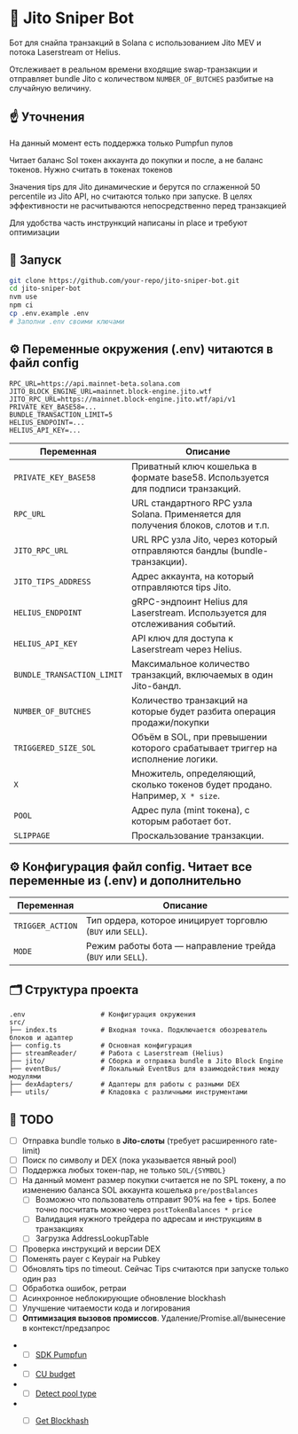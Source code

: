 # 🎯 Jito Sniper Bot

Бот для снайпа транзакций в Solana с использованием Jito MEV и потока Laserstream от Helius.

Отслеживает в реальном времени входящие swap-транзакции и отправляет bundle Jito с количеством `NUMBER_OF_BUTCHES` разбитые на случайную величину.

## ☝️ Уточнения
На данный момент есть поддержка только Pumpfun пулов

Читает баланс Sol токен аккаунта до покупки и после, а не баланс токенов.
Нужно считать в токенах токенов

Значения tips для Jito динамические и берутся по сглаженной 50 percentile из Jito API, но считаются только при запуске. В целях эффективности не расчитываются непосредственно перед транзакцией

Для удобства часть инстрункций написаны in place и требуют оптимизации


## 🚀 Запуск

```bash
git clone https://github.com/your-repo/jito-sniper-bot.git
cd jito-sniper-bot
nvm use
npm ci
cp .env.example .env
# Заполни .env своими ключами
```

## ⚙️ Переменные окружения (.env) читаются в файл config

```env
RPC_URL=https://api.mainnet-beta.solana.com
JITO_BLOCK_ENGINE_URL=mainnet.block-engine.jito.wtf
JITO_RPC_URL=https://mainnet.block-engine.jito.wtf/api/v1
PRIVATE_KEY_BASE58=...
BUNDLE_TRANSACTION_LIMIT=5
HELIUS_ENDPOINT=...
HELIUS_API_KEY=...

```
| Переменная                 | Описание                                                                          |
|----------------------------|-----------------------------------------------------------------------------------|
| `PRIVATE_KEY_BASE58`       | Приватный ключ кошелька в формате base58. Используется для подписи транзакций.    |
| `RPC_URL`                  | URL стандартного RPC узла Solana. Применяется для получения блоков, слотов и т.п. |
| `JITO_RPC_URL`             | URL RPC узла Jito, через который отправляются бандлы (bundle-транзакции).         |
| `JITO_TIPS_ADDRESS`        | Адрес аккаунта, на который отправляются tips Jito.                                |
| `HELIUS_ENDPOINT`          | gRPC-эндпоинт Helius для Laserstream. Используется для отслеживания событий.      |
| `HELIUS_API_KEY`           | API ключ для доступа к Laserstream через Helius.                                  |
| `BUNDLE_TRANSACTION_LIMIT` | Максимальное количество транзакций, включаемых в один Jito-бандл.                 |
| `NUMBER_OF_BUTCHES`        | Количество транзакций на которые будет разбита операция продажи/покупки           |
| `TRIGGERED_SIZE_SOL`       | Объём в SOL, при превышении которого срабатывает триггер на исполнение логики.    |
| `X`                        | Множитель, определяющий, сколько токенов будет продано. Например, `X * size`.     |
| `POOL`                     | Адрес пула (mint токена), с которым работает бот.                                 |
| `SLIPPAGE`                 | Проскальзование транзакции.                                                       |

## ⚙️ Конфигурация файл config. Читает все переменные из (.env) и дополнительно

| Переменная                 | Описание                                                                          |
|----------------------------|-----------------------------------------------------------------------------------|
| `TRIGGER_ACTION`           | Тип ордера, которое иницирует торговлю (`BUY` или `SELL`).                        |
| `MODE`                     | Режим работы бота — направление трейда (`BUY` или `SELL`).                        |

## 🗂️ Структура проекта

```
.env                   # Конфигурация окружения
src/
├── index.ts           # Входная точка. Подключается обозреватель блоков и адаптер
├── config.ts          # Основная конфигурация
├── streamReader/      # Работа с Laserstream (Helius)
├── jito/              # Сборка и отправка bundle в Jito Block Engine
├── eventBus/          # Локальный EventBus для взаимодействия между модулями
├── dexAdapters/       # Адаптеры для работы с разными DEX
├── utils/             # Кладовка с различными инструментами

```

## 🧠 TODO

* [ ] Отправка bundle только в **Jito-слоты** (требует расширенного rate-limit)
* [ ] Поиск по символу и DEX (пока указывается явный pool)
* [ ] Поддержка любых токен-пар, не только `SOL/{SYMBOL}`
* [ ] На данный момент размер покупки считается не по SPL токену, а по изменению баланса SOL аккаунта кошелька `pre/postBalances`
  * [ ] Возможно что пользователь отправит 90% на fee + tips. Более точно посчитать можно через `postTokenBalances * price`
  * [ ] Валидация нужного трейдера по адресам и инструкциям в транзакциях
  * [ ] Загрузка AddressLookupTable
* [ ] Проверка инструкций и версии DEX
* [ ] Поменять payer с Keypair на Pubkey
* [ ] Обновлять tips по timeout. Сейчас Tips считаются при запуске только один раз 
* [ ] Обработка ошибок, ретраи
* [ ] Асинхронное неблокирующие обновление blockhash
* [ ] Улучшение читаемости кода и логирования
* [ ] **Оптимизация вызовов промиссов**. Удаление/Promise.all/вынесение в контекст/предзапрос
* * [ ] [SDK Pumpfun](https://github.com/UnBergant/jito-mev-bot/blob/4a2e4dfd1439024c373eddf8aa8889f9921af39b/src/dexAdapters/pumpFun/ix.ts#L32-L32)
* * [ ] [CU budget](https://github.com/UnBergant/jito-mev-bot/blob/4a2e4dfd1439024c373eddf8aa8889f9921af39b/src/dexAdapters/pumpFun/tx.ts#L51-L51)
* * [ ] [Detect pool type](https://github.com/UnBergant/jito-mev-bot/blob/4a2e4dfd1439024c373eddf8aa8889f9921af39b/src/jito/txs.ts#L61-L61)
* * [ ] [Get Blockhash](https://github.com/UnBergant/jito-mev-bot/blob/4a2e4dfd1439024c373eddf8aa8889f9921af39b/src/jito/index.ts#L68-L68)


